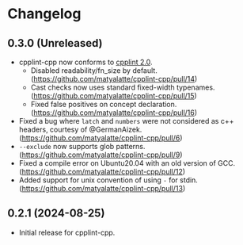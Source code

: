 # Changelog

## 0.3.0 (Unreleased)

- cpplint-cpp now conforms to [cpplint 2.0](https://github.com/cpplint/cpplint/tree/2.0.0).
  - Disabled readability/fn_size by default. (https://github.com/matyalatte/cpplint-cpp/pull/14)
  - Cast checks now uses standard fixed-width typenames. (https://github.com/matyalatte/cpplint-cpp/pull/15)
  - Fixed false positives on concept declaration. (https://github.com/matyalatte/cpplint-cpp/pull/16)
- Fixed a bug where `latch` and `numbers` were not considered as c++ headers, courtesy of @GermanAizek. (https://github.com/matyalatte/cpplint-cpp/pull/6)
- `--exclude` now supports glob patterns. (https://github.com/matyalatte/cpplint-cpp/pull/9)
- Fixed a compile error on Ubuntu20.04 with an old version of GCC. (https://github.com/matyalatte/cpplint-cpp/pull/12)
- Added support for unix convention of using `-` for stdin. (https://github.com/matyalatte/cpplint-cpp/pull/13)

## 0.2.1 (2024-08-25)

- Initial release for cpplint-cpp.
